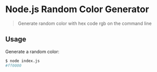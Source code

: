 # Node.js Random Color Generator

> Generate random color with hex code rgb on the command line

## Usage

Generate a random color:

```bash
$ node index.js
#ff0000
```
